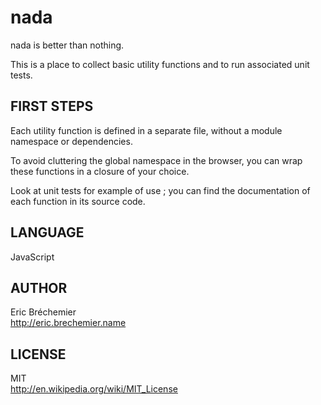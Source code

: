 nada
====
nada is better than nothing.

This is a place to collect basic utility functions
and to run associated unit tests.

FIRST STEPS
-----------

Each utility function is defined in a separate file,
without a module namespace or dependencies.

To avoid cluttering the global namespace in the browser,
you can wrap these functions in a closure of your choice.

Look at unit tests for example of use ; you can find the
documentation of each function in its source code.

LANGUAGE
---------

JavaScript  

AUTHOR
------

Eric Bréchemier  
http://eric.brechemier.name

LICENSE
-------

MIT  
http://en.wikipedia.org/wiki/MIT_License

